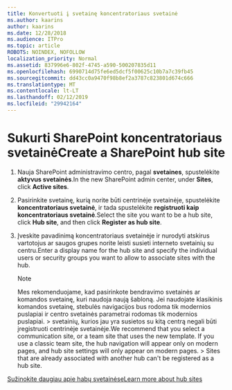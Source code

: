 ```yaml
---
title: Konvertuoti į svetainę koncentratoriaus svetainė
ms.author: kaarins
author: kaarins
ms.date: 12/28/2018
ms.audience: ITPro
ms.topic: article
ROBOTS: NOINDEX, NOFOLLOW
localization_priority: Normal
ms.assetid: 837996e6-802f-4745-a590-500207835d11
ms.openlocfilehash: 6990714d75fe6ed5dcf5f00625c10b7a7c39fb45
ms.sourcegitcommit: dd43cc0a9470f98b8ef2a3787c823801d674c666
ms.translationtype: MT
ms.contentlocale: lt-LT
ms.lasthandoff: 02/12/2019
ms.locfileid: "29942164"
---
```

# <a name="create-a-sharepoint-hub-site"></a><span data-ttu-id="daf96-102">Sukurti SharePoint koncentratoriaus svetainė</span><span class="sxs-lookup"><span data-stu-id="daf96-102">Create a SharePoint hub site</span></span>

1. <span data-ttu-id="daf96-103">Nauja SharePoint administravimo centro, pagal **svetaines**, spustelėkite **aktyvus svetainės**.</span><span class="sxs-lookup"><span data-stu-id="daf96-103">In the new SharePoint admin center, under **Sites**, click **Active sites**.</span></span> 
    
2. <span data-ttu-id="daf96-104">Pasirinkite svetainę, kurią norite būti centrinėje svetainėje, spustelėkite **koncentratoriaus svetainė**, ir tada spustelėkite **registruoti kaip koncentratoriaus svetainė**.</span><span class="sxs-lookup"><span data-stu-id="daf96-104">Select the site you want to be a hub site, click **Hub site**, and then click **Register as hub site**.</span></span> 
    
3. <span data-ttu-id="daf96-105">Įveskite pavadinimą koncentratoriaus svetainėje ir nurodyti atskirus vartotojus ar saugos grupes norite leisti susieti interneto svetainių su centru.</span><span class="sxs-lookup"><span data-stu-id="daf96-105">Enter a display name for the hub site and specify the individual users or security groups you want to allow to associate sites with the hub.</span></span>
    
    > [!NOTE]
    >  <span data-ttu-id="daf96-p101">Mes rekomenduojame, kad pasirinkote bendravimo svetainės ar komandos svetainę, kuri naudoja naują šabloną. Jei naudojate klasikinis komandos svetainę, stebulės navigacijos bus rodoma tik modernios puslapiai ir centro svetainės parametrai rodomas tik modernios puslapiai. > svetainių, kurios jau yra susietos su kitą centrą negali būti įregistruoti centrinėje svetainėje.</span><span class="sxs-lookup"><span data-stu-id="daf96-p101">We recommend that you select a communication site, or a team site that uses the new template. If you use a classic team site, the hub navigation will appear only on modern pages, and hub site settings will only appear on modern pages. >  Sites that are already associated with another hub can't be registered as a hub site.</span></span> 
  
[<span data-ttu-id="daf96-109">Sužinokite daugiau apie habų svetainėse</span><span class="sxs-lookup"><span data-stu-id="daf96-109">Learn more about hub sites</span></span>](https://go.microsoft.com/fwlink/?linkid=869149)
  

